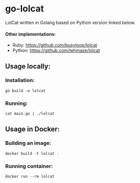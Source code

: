 # go-lolcat

LolCat written in Golang based on Python version linked below.

#### Other implementations:
- Ruby: https://github.com/busyloop/lolcat
- Python: https://github.com/tehmaze/lolcat

## Usage locally:

### Installation:
```
go build -o lolcat
```

### Running:
```
cat main.go | ./lolcat
```

## Usage in Docker:

### Building an image:
```
docker build -t lolcat .
```

### Running container:
```
docker run --rm lolcat
```
